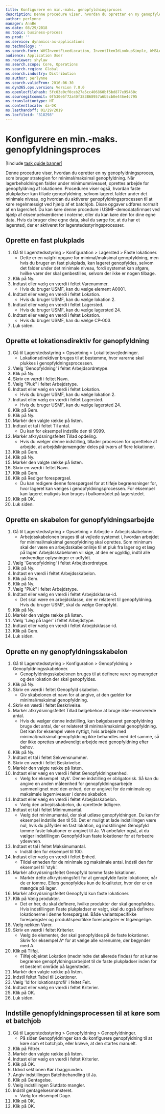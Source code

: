 ```yaml
---
title: Konfigurere en min.-maks. genopfyldningsproces
description: Denne procedure viser, hvordan du opretter en ny genopfyldningsproces, som bruger strategien for minimal/maksimal genopfyldning.
author: perlynne
manager: AnnBe
ms.date: 08/29/2018
ms.topic: business-process
ms.prod: ''
ms.service: dynamics-ax-applications
ms.technology: ''
ms.search.form: WHSInventFixedLocation, InventItemIdLookupSimple, WMSLocationIdLookup, WHSLocDirTable, InventLocationIdLookup, SysQueryForm, WHSWorkTemplateTable, WHSReplenishmentTemplates, UnitOfMeasureLookup, SysQueryTableLookUp, SysQueryFieldLookUp, SysRecurrence
audience: Application User
ms.reviewer: shylaw
ms.search.scope: Core, Operations
ms.search.region: Global
ms.search.industry: Distribution
ms.author: perlynne
ms.search.validFrom: 2016-06-30
ms.dyn365.ops.version: Version 7.0.0
ms.openlocfilehash: 5fc03e0cf0ceb27a5cc406860bf5bd877e95460c
ms.sourcegitcommit: 0f530e5f72a40f383868957a6b5cb0e446e4c795
ms.translationtype: HT
ms.contentlocale: da-DK
ms.lasthandoff: 01/29/2019
ms.locfileid: "318298"
---
```

# <a name="set-up-a-min-max-replenishment-process"></a>Konfigurere en min.-maks. genopfyldningsproces

[!include [task guide banner](../../includes/task-guide-banner.md)]

Denne procedure viser, hvordan du opretter en ny genopfyldningsproces, som bruger strategien for minimal/maksimal genopfyldning. Når lagerbeholdningen falder under minimumniveauet, oprettes arbejde for genopfyldning af lokationen. Proceduren viser også, hvordan faste plukpladser kan tillade genopfyldning, selvom lageret falder under det minimale niveau, og hvordan du aktiverer genopfyldningsprocessen til at køre regelmæssigt ved hjælp af et batchjob. Disse opgaver udføres normalt af en lagerchef. Du kan køre denne procedure i USMF-demodatafirmaet ved hjælp af eksempelværdierne i noterne, eller du kan køre den for dine egne data. Hvis du bruger dine egne data, skal du sørge for, at du har et lagersted, der er aktiveret for lagerstedsstyringsprocesser.


## <a name="create-a-fixed-picking-location"></a>Oprette en fast plukplads
1. Gå til Lagerstedsstyring > Konfiguration > Lagersted > Faste lokationer.
    * Dette er en valgfri opgave for minimal/maksimal genopfyldning, men hvis du bruger en fast plukplads, kan lageret genopfyldes, selvom det falder under det minimale niveau, fordi systemet kan afgøre, hvilke varer der skal genbestilles, selvom der ikke er nogen tilbage.  
2. Klik på Ny.
3. Indtast eller vælg en værdi i feltet Varenummer.
    * Hvis du bruger USMF, kan du vælge element A0001.  
4. Indtast eller vælg en værdi i feltet Lokation.
    * Hvis du bruger USMF, kan du vælge lokation 2.  
5. Indtast eller vælg en værdi i feltet Lagersted.
    * Hvis du bruger USMF, kan du vælge lagersted 24.  
6. Indtast eller vælg en værdi i feltet Lokation.
    * Hvis du bruger USMF, kan du vælge CP-003.  
7. Luk siden.

## <a name="create-a-replenishment-location-directive"></a>Oprette et lokationsdirektiv for genopfyldning
1. Gå til Lagerstedsstyring > Opsætning > Lokalitetsvejledninger.
    * Lokationsdirektiver bruges til at bestemme, hvor varerne skal plukkes i genopfyldningsprocessen.  
2. Vælg 'Genopfyldning' i feltet Arbejdsordretype.
3. Klik på Ny.
4. Skriv en værdi i feltet Navn.
5. Vælg "Pluk" i feltet Arbejdstype.
6. Indtast eller vælg en værdi i feltet Lokation.
    * Hvis du bruger USMF, kan du vælge lokation 2.  
7. Indtast eller vælg en værdi i feltet Lagersted.
    * Hvis du bruger USMF, kan du vælge lagersted 24.  
8. Klik på Gem.
9. Klik på Ny.
10. Markér den valgte række på listen.
11. Indtast et tal i feltet Til antal.
    * Du kan for eksempel indstille den til 9999.  
12. Markér afkrydsningsfeltet Tillad opdeling.
    * Hvis du vælger denne indstilling, tillader processen for oprettelse af arbejde, at arbejdslinjemængder deles på tværs af flere lokationer.  
13. Klik på Gem.
14. Klik på Ny.
15. Markér den valgte række på listen.
16. Skriv en værdi i feltet Navn.
17. Klik på Gem.
18. Klik på Rediger forespørgsel.
    * Du kan redigere denne forespørgsel for at tilføje begrænsninger for, hvor lageret kan vælges i genopfyldningsprocessen. For eksempel kan lageret muligvis kun bruges i bulkområdet på lagerstedet.  
19. Klik på OK.
20. Luk siden.

## <a name="create-a-replenishment-work-template"></a>Oprette en skabelon for genopfyldningsarbejde
1. Gå til Lagerstedsstyring > Opsætning > Arbejde > Arbejdsskabeloner.
    * Arbejdsskabelonen bruges til at vejlede systemet i, hvordan arbejdet for minimal/maksimal genopfyldning skal oprettes. Som minimum skal der være en arbejdsskabelonlinje til et pluk fra lager og et læg på lager. Arbejdsskabelonen vil sige, at den er ugyldig, indtil alle nødvendige oplysninger er udfyldt.  
2. Vælg 'Genopfyldning' i feltet Arbejdsordretype.
3. Klik på Ny.
4. Indtast en værdi i feltet Arbejdsskabelon.
5. Klik på Gem.
6. Klik på Ny.
7. Vælg "Pluk" i feltet Arbejdstype.
8. Indtast eller vælg en værdi i feltet Arbejdsklasse-id.
    * Det skal være en arbejdsklasse, der er relateret til genopfyldning. Hvis du bruger USMF, skal du vælge Genopfyld.  
9. Klik på Ny.
10. Markér den valgte række på listen.
11. Vælg 'Læg på lager' i feltet Arbejdstype.
12. Indtast eller vælg en værdi i feltet Arbejdsklasse-id.
13. Klik på Gem.
14. Luk siden.

## <a name="create-a-new-replenishment-template"></a>Oprette en ny genopfyldningsskabelon
1. Gå til Lagerstedsstyring > Konfiguration > Genopfyldning > Genopfyldningsskabeloner.
    * Genopfyldningsskabelonen bruges til at definere varer og mængder og den lokation der skal genopfyldes.  
2. Klik på Ny.
3. Skriv en værdi i feltet Genopfyld skabelon.
    * Giv skabelonen et navn for at angive, at den gælder for minimal/maksimal genopfyldning.  
4. Skriv en værdi i feltet Beskrivelse.
5. Markér afkrydsningsfeltet Tillad bølgebehov at bruge ikke-reserverede antal.
    * Hvis du vælger denne indstilling, kan bølgebaseret genopfyldning bruge det antal, der er relateret til minimal/maksimal genopfyldning. Det kan for eksempel være nyttigt, hvis arbejde med minimal/maksimal genopfyldning ikke behandles med det samme, så der ikke oprettes unødvendigt arbejde med genopfyldning efter behov.  
6. Klik på Ny.
7. Indtast et tal i feltet Sekvensnummer.
8. Skriv en værdi i feltet Beskrivelse.
9. Markér den valgte række på listen.
10. Indtast eller vælg en værdi i feltet Genopfyldningsenhed.
    * Vælg for eksempel 'styk'. Denne indstilling er obligatorisk. Så kan du angive en anden måleenhed for genopfyldningsarbejde sammenlignet med den enhed, der er angivet for de minimale og maksimale lagerniveauer i denne skabelon.  
11. Indtast eller vælg en værdi i feltet Arbejdsskabelon.
    * Vælg den arbejdsskabelon, du oprettede tidligere.  
12. Indtast et tal i feltet Minimumantal.
    * Vælg det minimumantal, der skal udløse genopfyldningen. Du kan for eksempel indstille den til 50. Det er muligt at lade indstillingen være nul, hvis du påfylder en fast lokation, og indstillingen Genopfyld tomme faste lokationer er angivet til Ja. Vi anbefaler også, at du vælger indstillingen Genopfyld kun faste lokationer for at forbedre ydeevnen.  
13. Indtast et tal i feltet Maksimumantal.
    * Indstil den for eksempel til 100.  
14. Indtast eller vælg en værdi i feltet Enhed.
    * Tildel enheden for de minimale og maksimale antal. Indstil den for eksempel til 'styk'.  
15. Markér afkrydsningsfeltet Genopfyld tomme faste lokationer.
    * Markér dette afkrydsningsfelt for at genopfylde faste lokationer, når de er tomme. Ellers genopfyldes kun de lokaliteter, hvor der er en mængde på lager.  
16. Markér afkrydsningsfeltet Genopfyld kun faste lokationer.
17. Klik på Vælg produkter.
    * Det er her, du skal definere, hvilke produkter der skal genopfyldes. Hvis indstillingen Faste plukpladser er valgt, skal du også definere lokationerne i denne forespørgsel. Både variantspecifikke forespørgsler og produktspecifikke forespørgsler er tilgængelige.  
18. Vælg rækken Varer.
19. Skriv en værdi i feltet Kriterier.
    * Vælg de elementer, der skal genopfyldes på de faste lokationer. Skriv for eksempel A* for at vælge alle varenumre, der begynder med A.  
20. Klik på Tilføj.
    * Tilføj objektet Lokation (medmindre det allerede findes) for at kunne begrænse genopfyldningsarbejdet til de faste plukpladser inden for et bestemt område på lagerstedet.  
21. Markér den valgte række på listen.
22. Indstil feltet Tabel til Lokationer.
23. Vælg 'Id for lokationsprofil' i feltet Felt.
24. Indtast eller vælg en værdi i feltet Kriterier.
25. Klik på OK.
26. Luk siden.

## <a name="set-the-replenishment-process-to-run-as-a-batch-job"></a>Indstille genopfyldningsprocessen til at køre som et batchjob
1. Gå til Lagerstedsstyring > Genopfyldning > Genopfyldninger.
    * På siden Genopfyldninger kan du konfigurere genopfyldning til at køre som et batchjob, eller kræve, at den startes manuelt.  
2. Klik på Filtrér.
3. Markér den valgte række på listen.
4. Indtast eller vælg en værdi i feltet Kriterier.
5. Klik på OK.
6. Udvid sektionen Kør i baggrunden.
7. Angiv indstillingen Batchbehandling til Ja.
8. Klik på Gentagelse.
9. Vælg indstillingen Slutdato mangler.
10. Indstil gentagelsesmønsteret.
    * Vælg for eksempel Dage.  
11. Klik på OK.
12. Klik på OK.

